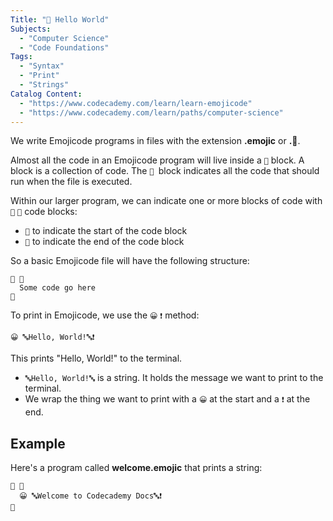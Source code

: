 ```yaml
---
Title: "🏁 Hello World"
Subjects:
  - "Computer Science"
  - "Code Foundations"
Tags:
  - "Syntax"
  - "Print"
  - "Strings"
Catalog Content:
  - "https://www.codecademy.com/learn/learn-emojicode"
  - "https://www.codecademy.com/learn/paths/computer-science"
---
```


We write Emojicode programs in files with the extension **.emojic** or **.🍇**.

Almost all the code in an Emojicode program will live inside a `🏁` block. A block is a collection of code. The `🏁 `block indicates all the code that should run when the file is executed.

Within our larger program, we can indicate one or more blocks of code with `🍇` `🍉` code blocks:

- `🍇` to indicate the start of the code block
- `🍉` to indicate the end of the code block

So a basic Emojicode file will have the following structure:

```
🏁 🍇
  Some code go here
🍉
```

To print in Emojicode, we use the `😀` `❗️` method:

```
😀 🔤Hello, World!🔤❗️
```

This prints "Hello, World!" to the terminal.

- `🔤Hello, World!🔤` is a string. It holds the message we want to print to the terminal.
- We wrap the thing we want to print with a `😀` at the start and a `❗️` at the end.

## Example

Here's a program called **welcome.emojic** that prints a string:

```emojic
🏁 🍇
  😀 🔤Welcome to Codecademy Docs🔤❗️
🍉
```
